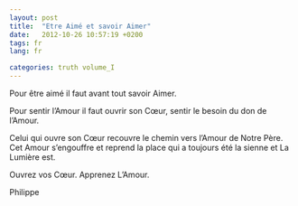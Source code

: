 ```yaml
---
layout: post
title:  "Etre Aimé et savoir Aimer"
date:   2012-10-26 10:57:19 +0200
tags: fr
lang: fr

categories: truth volume_I
---
```

Pour être aimé il faut avant tout savoir Aimer.

Pour sentir l’Amour il faut ouvrir son Cœur, sentir le besoin du don de l’Amour.

Celui qui ouvre son Cœur recouvre le chemin vers l’Amour de Notre Père. Cet Amour s’engouffre et reprend la place qui a toujours été la sienne et La Lumière est.

Ouvrez vos Cœur. Apprenez L’Amour.

Philippe

<!-- 
Ce(tte) œuvre est mise à disposition selon les termes de la Licence Creative Commons Attribution - Pas d’Utilisation Commerciale 4.0 International.
-->
